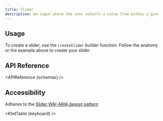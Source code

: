 ```yaml
---
title: Slider
description: An input where the user selects a value from within a given range
---
```


<script>
    import { APIReference, KbdTable } from '$docs/components'
    export let schemas
    export let keyboard
</script>

## Usage

To create a slider, use the `createSlider` builder function. Follow the anatomy or the example above
to create your slider.

## API Reference

<APIReference {schemas} />

## Accessibility

Adheres to the [Slider WAI-ARIA design pattern](https://www.w3.org/WAI/ARIA/apg/patterns/slider/)

<KbdTable {keyboard} />
